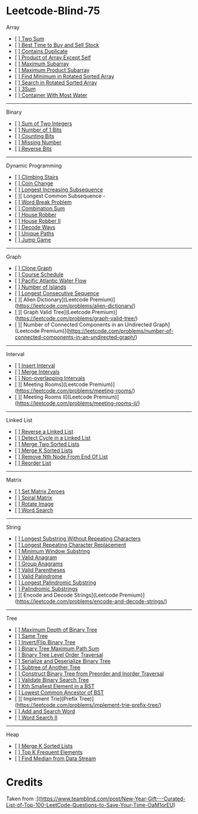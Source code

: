 # Leetcode-Blind-75

Array

- [ ][ Two Sum](https://leetcode.com/problems/two-sum/)
- [ ][ Best Time to Buy and Sell Stock](https://leetcode.com/problems/best-time-to-buy-and-sell-stock/)
- [ ][ Contains Duplicate](https://leetcode.com/problems/contains-duplicate/)
- [ ][ Product of Array Except Self](https://leetcode.com/problems/product-of-array-except-self/)
- [ ][ Maximum Subarray](https://leetcode.com/problems/maximum-subarray/)
- [ ][ Maximum Product Subarray](https://leetcode.com/problems/maximum-product-subarray/)
- [ ][ Find Minimum in Rotated Sorted Array](https://leetcode.com/problems/find-minimum-in-rotated-sorted-array/)
- [ ][ Search in Rotated Sorted Array](https://leetcode.com/problems/search-in-rotated-sorted-array/)
- [ ][ 3Sum](https://leetcode.com/problems/3sum/)
- [ ][ Container With Most Water](https://leetcode.com/problems/container-with-most-water/)

---

Binary

- [ ][ Sum of Two Integers](https://leetcode.com/problems/sum-of-two-integers/)
- [ ][ Number of 1 Bits](https://leetcode.com/problems/number-of-1-bits/)
- [ ][ Counting Bits](https://leetcode.com/problems/counting-bits/)
- [ ][ Missing Number](https://leetcode.com/problems/missing-number/)
- [ ][ Reverse Bits](https://leetcode.com/problems/reverse-bits/)

---

Dynamic Programming

- [ ][ Climbing Stairs](https://leetcode.com/problems/climbing-stairs/)
- [ ][ Coin Change](https://leetcode.com/problems/coin-change/)
- [ ][ Longest Increasing Subsequence](https://leetcode.com/problems/longest-increasing-subsequence/)
- [ ][ Longest Common Subsequence -
- [ ][ Word Break Problem](https://leetcode.com/problems/word-break/)
- [ ][ Combination Sum](https://leetcode.com/problems/combination-sum-iv/)
- [ ][ House Robber](https://leetcode.com/problems/house-robber/)
- [ ][ House Robber II](https://leetcode.com/problems/house-robber-ii/)
- [ ][ Decode Ways](https://leetcode.com/problems/decode-ways/)
- [ ][ Unique Paths](https://leetcode.com/problems/unique-paths/)
- [ ][ Jump Game](https://leetcode.com/problems/jump-game/)

---

Graph

- [ ][ Clone Graph](https://leetcode.com/problems/clone-graph/)
- [ ][ Course Schedule](https://leetcode.com/problems/course-schedule/)
- [ ][ Pacific Atlantic Water Flow](https://leetcode.com/problems/pacific-atlantic-water-flow/)
- [ ][ Number of Islands](https://leetcode.com/problems/number-of-islands/)
- [ ][ Longest Consecutive Sequence](https://leetcode.com/problems/longest-consecutive-sequence/)
- [ ][ Alien Dictionary](Leetcode Premium)](https://leetcode.com/problems/alien-dictionary/)
- [ ][ Graph Valid Tree](Leetcode Premium)](https://leetcode.com/problems/graph-valid-tree/)
- [ ][ Number of Connected Components in an Undirected Graph](Leetcode Premium)](https://leetcode.com/problems/number-of-connected-components-in-an-undirected-graph/)

---

Interval

- [ ][ Insert Interval](https://leetcode.com/problems/insert-interval/)
- [ ][ Merge Intervals](https://leetcode.com/problems/merge-intervals/)
- [ ][ Non-overlapping Intervals](https://leetcode.com/problems/non-overlapping-intervals/)
- [ ][ Meeting Rooms](Leetcode Premium)](https://leetcode.com/problems/meeting-rooms/)
- [ ][ Meeting Rooms II](Leetcode Premium)](https://leetcode.com/problems/meeting-rooms-ii/)

---

Linked List

- [ ][ Reverse a Linked List](https://leetcode.com/problems/reverse-linked-list/)
- [ ][ Detect Cycle in a Linked List](https://leetcode.com/problems/linked-list-cycle/)
- [ ][ Merge Two Sorted Lists](https://leetcode.com/problems/merge-two-sorted-lists/)
- [ ][ Merge K Sorted Lists](https://leetcode.com/problems/merge-k-sorted-lists/)
- [ ][ Remove Nth Node From End Of List](https://leetcode.com/problems/remove-nth-node-from-end-of-list/)
- [ ][ Reorder List](https://leetcode.com/problems/reorder-list/)

---

Matrix

- [ ][ Set Matrix Zeroes](https://leetcode.com/problems/set-matrix-zeroes/)
- [ ][ Spiral Matrix](https://leetcode.com/problems/spiral-matrix/)
- [ ][ Rotate Image](https://leetcode.com/problems/rotate-image/)
- [ ][ Word Search](https://leetcode.com/problems/word-search/)

---

String

- [ ][ Longest Substring Without Repeating Characters](https://leetcode.com/problems/longest-substring-without-repeating-characters/)
- [ ][ Longest Repeating Character Replacement](https://leetcode.com/problems/longest-repeating-character-replacement/)
- [ ][ Minimum Window Substring](https://leetcode.com/problems/minimum-window-substring/)
- [ ][ Valid Anagram](https://leetcode.com/problems/valid-anagram/)
- [ ][ Group Anagrams](https://leetcode.com/problems/group-anagrams/)
- [ ][ Valid Parentheses](https://leetcode.com/problems/valid-parentheses/)
- [ ][ Valid Palindrome](https://leetcode.com/problems/valid-palindrome/)
- [ ][ Longest Palindromic Substring](https://leetcode.com/problems/longest-palindromic-substring/)
- [ ][ Palindromic Substrings](https://leetcode.com/problems/palindromic-substrings/)
- [ ][ Encode and Decode Strings](Leetcode Premium)](https://leetcode.com/problems/encode-and-decode-strings/)

---

Tree

- [ ][ Maximum Depth of Binary Tree](https://leetcode.com/problems/maximum-depth-of-binary-tree/)
- [ ][ Same Tree](https://leetcode.com/problems/same-tree/)
- [ ][ Invert/Flip Binary Tree](https://leetcode.com/problems/invert-binary-tree/)
- [ ][ Binary Tree Maximum Path Sum](https://leetcode.com/problems/binary-tree-maximum-path-sum/)
- [ ][ Binary Tree Level Order Traversal](https://leetcode.com/problems/binary-tree-level-order-traversal/)
- [ ][ Serialize and Deserialize Binary Tree](https://leetcode.com/problems/serialize-and-deserialize-binary-tree/)
- [ ][ Subtree of Another Tree](https://leetcode.com/problems/subtree-of-another-tree/)
- [ ][ Construct Binary Tree from Preorder and Inorder Traversal](https://leetcode.com/problems/construct-binary-tree-from-preorder-and-inorder-traversal/)
- [ ][ Validate Binary Search Tree](https://leetcode.com/problems/validate-binary-search-tree/)
- [ ][ Kth Smallest Element in a BST](https://leetcode.com/problems/kth-smallest-element-in-a-bst/)
- [ ][ Lowest Common Ancestor of BST](https://leetcode.com/problems/lowest-common-ancestor-of-a-binary-search-tree/)
- [ ][ Implement Trie](Prefix Tree)](https://leetcode.com/problems/implement-trie-prefix-tree/)
- [ ][ Add and Search Word](https://leetcode.com/problems/add-and-search-word-data-structure-design/)
- [ ][ Word Search II](https://leetcode.com/problems/word-search-ii/)

---

Heap

- [ ][ Merge K Sorted Lists](https://leetcode.com/problems/merge-k-sorted-lists/)
- [ ][ Top K Frequent Elements](https://leetcode.com/problems/top-k-frequent-elements/)
- [ ][ Find Median from Data Stream](https://leetcode.com/problems/find-median-from-data-stream/)

# Credits

Taken from :](https://www.teamblind.com/post/New-Year-Gift---Curated-List-of-Top-100-LeetCode-Questions-to-Save-Your-Time-OaM1orEU)
